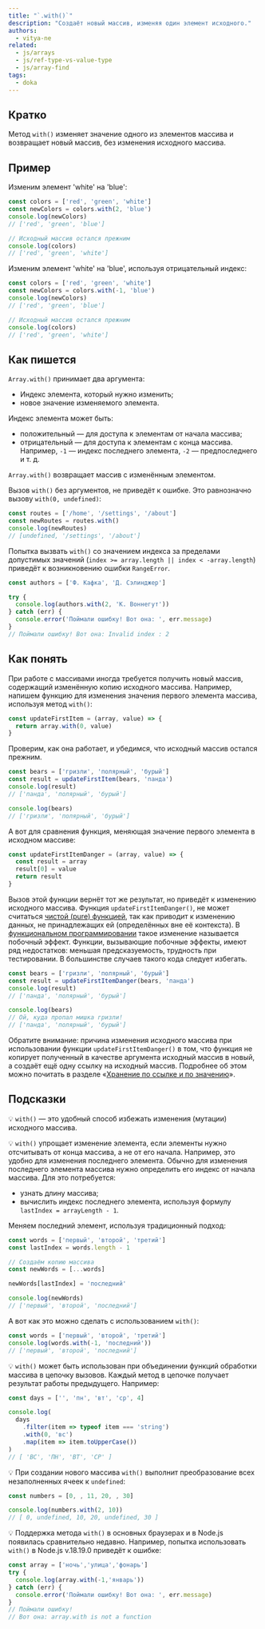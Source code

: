 ```yaml
---
title: "`.with()`"
description: "Создаёт новый массив, изменяя один элемент исходного."
authors:
  - vitya-ne
related:
  - js/arrays
  - js/ref-type-vs-value-type
  - js/array-find
tags:
  - doka
---
```


## Кратко

Метод `with()` изменяет значение одного из элементов массива и возвращает новый массив, без изменения исходного массива.

## Пример

Изменим элемент 'white' на 'blue':

```js
const colors = ['red', 'green', 'white']
const newColors = colors.with(2, 'blue')
console.log(newColors)
// ['red', 'green', 'blue']

// Исходный массив остался прежним
console.log(colors)
// ['red', 'green', 'white']
```

Изменим элемент 'white' на 'blue', используя отрицательный индекс:

```js
const colors = ['red', 'green', 'white']
const newColors = colors.with(-1, 'blue')
console.log(newColors)
// ['red', 'green', 'blue']

// Исходный массив остался прежним
console.log(colors)
// ['red', 'green', 'white']
```

## Как пишется

`Array.with()` принимает два аргумента:

- Индекс элемента, который нужно изменить;
- новое значение изменяемого элемента.

Индекс элемента может быть:

- положительный — для доступа к элементам от начала массива;
- отрицательный — для доступа к элементам с конца массива. Например, `-1` — индекс последнего элемента, `-2` — предпоследнего и т. д.

`Array.with()` возвращает массив с изменённым элементом.

Вызов `with()` без аргументов, не приведёт к ошибке. Это равнозначно вызову `with(0, undefined)`:

```js
const routes = ['/home', '/settings', '/about']
const newRoutes = routes.with()
console.log(newRoutes)
// [undefined, '/settings', '/about']
```

Попытка вызвать `with()` со значением индекса за пределами допустимых значений (`index >= array.length || index < -array.length`) приведёт к возникновению ошибки `RangeError`.

```js
const authors = ['Ф. Кафка', 'Д. Сэлинджер']

try {
  console.log(authors.with(2, 'К. Воннегут'))
} catch (err) {
  console.error('Поймали ошибку! Вот она: ', err.message)
}
// Поймали ошибку! Вот она: Invalid index : 2
```

## Как понять

При работе с массивами иногда требуется получить новый массив, содержащий изменённую копию исходного массива. Например, напишем функцию для изменения значения первого элемента массива, используя метод `with()`:

```js
const updateFirstItem = (array, value) => {
  return array.with(0, value)
}
```

Проверим, как она работает, и убедимся, что исходный массив остался прежним.

```js
const bears = ['гризли', 'полярный', 'бурый']
const result = updateFirstItem(bears, 'панда')
console.log(result)
// ['панда', 'полярный', 'бурый']

console.log(bears)
// ['гризли', 'полярный', 'бурый']
```

А вот для сравнения функция, меняющая значение первого элемента в исходном массиве:

```js
const updateFirstItemDanger = (array, value) => {
  const result = array
  result[0] = value
  return result
}
```

Вызов этой функции вернёт тот же результат, но приведёт к изменению исходного массива. Функция `updateFirstItemDanger()`, не может считаться [чистой (pure) функцией](/tools/fp/#chistye-funkcii-i-pobochnye-effekty), так как приводит к изменению данных, не принадлежащих ей (определённых вне её контекста). В [функциональном программировании](/tools/fp/) такое изменение называется побочный эффект. Функции, вызывающие побочные эффекты, имеют ряд недостатков: меньшая предсказуемость, трудность при тестировании. В большинстве случаев такого кода следует избегать.

```js
const bears = ['гризли', 'полярный', 'бурый']
const result = updateFirstItemDanger(bears, 'панда')
console.log(result)
// ['панда', 'полярный', 'бурый']

console.log(bears)
// Ой, куда пропал мишка гризли!
// ['панда', 'полярный', 'бурый']
```

Обратите внимание: причина изменения исходного массива при использовании функции `updateFirstItemDanger()` в том, что функция не копирует полученный в качестве аргумента исходный массив в новый, а создаёт ещё одну ссылку на исходный массив. Подробнее об этом можно почитать в разделе «[Хранение по ссылке и по значению](/js/ref-type-vs-value-type/#mutacii-i-neizmenyaemost)».

## Подсказки

💡 `with()` — это удобный способ избежать изменения (мутации) исходного массива.

💡 `with()` упрощает изменение элемента, если элементы нужно отсчитывать от конца массива, а не от его начала. Например, это удобно для изменения последнего элемента. Обычно для изменения последнего элемента массива нужно определить его индекс от начала массива. Для это потребуется:

- узнать длину массива;
- вычислить индекс последнего элемента, используя формулу `lastIndex = arrayLength - 1`.

Меняем последний элемент, используя традиционный подход:

```js
const words = ['первый', 'второй', 'третий']
const lastIndex = words.length - 1

// Создаём копию массива
const newWords = [...words]

newWords[lastIndex] = 'последний'

console.log(newWords)
// ['первый', 'второй', 'последний']
```

А вот как это можно сделать с использованием `with()`:

```js
const words = ['первый', 'второй', 'третий']
console.log(words.with(-1, 'последний'))
// ['первый', 'второй', 'последний']
```

💡 `with()` может быть использован при объединении функций обработки массива в цепочку вызовов. Каждый метод в цепочке получает результат работы предыдущего. Например:

```js
const days = ['', 'пн', 'вт', 'ср', 4]

console.log(
  days
    .filter(item => typeof item === 'string')
    .with(0, 'вс')
    .map(item => item.toUpperCase())
)
// [ 'ВС', 'ПН', 'ВТ', 'СР' ]
```

💡 При создании нового массива `with()` выполнит преобразование всех незаполненных ячеек к `undefined`:

```js
const numbers = [0, , 11, 20, , 30]

console.log(numbers.with(2, 10))
// [ 0, undefined, 10, 20, undefined, 30 ]
```

💡 Поддержка метода `with()` в основных браузерах и в Node.js появилась сравнительно недавно. Например, попытка использовать `with()` в Node.js v.18.19.0 приведёт к ошибке:

```js
const array = ['ночь','улица','фонарь']
try {
  console.log(array.with(-1,'январь'))
} catch (err) {
  console.error('Поймали ошибку! Вот она: ', err.message)
}
// Поймали ошибку!
// Вот она: array.with is not a function
```
